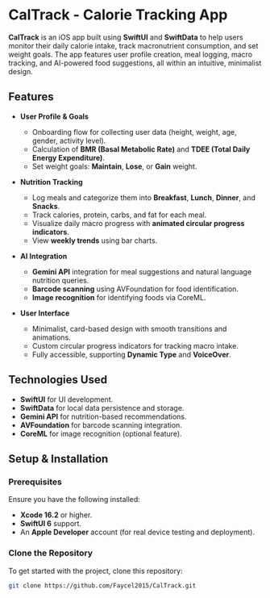 # CalTrack - Calorie Tracking App

**CalTrack** is an iOS app built using **SwiftUI** and **SwiftData** to help users monitor their daily calorie intake, track macronutrient consumption, and set weight goals. The app features user profile creation, meal logging, macro tracking, and AI-powered food suggestions, all within an intuitive, minimalist design.

## Features

- **User Profile & Goals**
  - Onboarding flow for collecting user data (height, weight, age, gender, activity level).
  - Calculation of **BMR (Basal Metabolic Rate)** and **TDEE (Total Daily Energy Expenditure)**.
  - Set weight goals: **Maintain**, **Lose**, or **Gain** weight.
  
- **Nutrition Tracking**
  - Log meals and categorize them into **Breakfast**, **Lunch**, **Dinner**, and **Snacks**.
  - Track calories, protein, carbs, and fat for each meal.
  - Visualize daily macro progress with **animated circular progress indicators**.
  - View **weekly trends** using bar charts.

- **AI Integration**
  - **Gemini API** integration for meal suggestions and natural language nutrition queries.
  - **Barcode scanning** using AVFoundation for food identification.
  - **Image recognition** for identifying foods via CoreML.

- **User Interface**
  - Minimalist, card-based design with smooth transitions and animations.
  - Custom circular progress indicators for tracking macro intake.
  - Fully accessible, supporting **Dynamic Type** and **VoiceOver**.

## Technologies Used

- **SwiftUI** for UI development.
- **SwiftData** for local data persistence and storage.
- **Gemini API** for nutrition-based recommendations.
- **AVFoundation** for barcode scanning integration.
- **CoreML** for image recognition (optional feature).

## Setup & Installation

### Prerequisites

Ensure you have the following installed:
- **Xcode 16.2** or higher.
- **SwiftUI 6** support.
- An **Apple Developer** account (for real device testing and deployment).

### Clone the Repository

To get started with the project, clone this repository:

```bash
git clone https://github.com/Faycel2015/CalTrack.git
